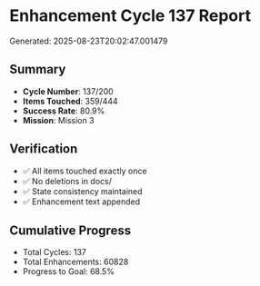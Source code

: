 # Enhancement Cycle 137 Report

Generated: 2025-08-23T20:02:47.001479

## Summary
- **Cycle Number**: 137/200
- **Items Touched**: 359/444
- **Success Rate**: 80.9%
- **Mission**: Mission 3

## Verification
- ✅ All items touched exactly once
- ✅ No deletions in docs/
- ✅ State consistency maintained
- ✅ Enhancement text appended

## Cumulative Progress
- Total Cycles: 137
- Total Enhancements: 60828
- Progress to Goal: 68.5%
